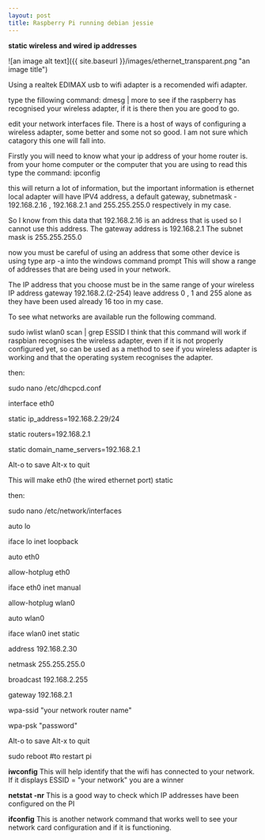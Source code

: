 ```yaml
---
layout: post
title: Raspberry Pi running debian jessie 
---
```

 
 **static wireless and wired ip addresses**
 
![an image alt text]({{ site.baseurl }}/images/ethernet_transparent.png "an image title")

Using a realtek EDIMAX usb to wifi adapter is a recomended wifi adapter.

  type the fillowing command:
        dmesg | more 
  to see if the raspberry has recognised your wireless adapter, if it is there then you are good to go.
  
  edit your network interfaces file.
  There is a host of ways of configuring a wireless adapter, some better and some not so good.
  I am not sure which catagory this one will fall into.

  Firstly you will need to know what your ip address of your home router is. 
  from your home computer or the computer that you are using to read this type the command:
  ipconfig 
  
  this will return a lot of information, but the important information is 
  ethernet local adapter will have IPV4 address, a default gateway, subnetmask - 192.168.2.16 , 192.168.2.1 and 255.255.255.0     respectively in my case.
  
  So I know from this data that 192.168.2.16 is an address that is used so I cannot use this address.
  The gateway address is 192.168.2.1
  The subnet mask is 255.255.255.0
  
  now you must be careful of using an address that some other device is using type arp -a into the windows command prompt
  This will show a range of addresses that are being used in your network. 
  
  The IP address that you choose must be in the same range of your wireless IP address gateway 192.168.2.(2-254)
  leave address 0 , 1 and 255 alone as they have been used already 16 too in my case.

 To see what networks are available run the following command.
 
 sudo iwlist wlan0 scan | grep ESSID
 I think that this command will work if raspbian recognises the wireless adapter, even if it is not properly configured yet,  so can   be used as a method to see if you wireless adapter is working and that the operating system recognises the adapter.  
 
 then:
 
sudo nano /etc/dhcpcd.conf

interface eth0

static ip_address=192.168.2.29/24

static routers=192.168.2.1

static domain_name_servers=192.168.2.1


Alt-o to save
Alt-x to quit

This will make eth0 (the wired ethernet port) static

then: 

sudo nano /etc/network/interfaces

auto lo

iface lo inet loopback


auto eth0

allow-hotplug eth0

iface eth0 inet manual


allow-hotplug wlan0

auto wlan0

iface wlan0 inet static

address 192.168.2.30

netmask 255.255.255.0

broadcast 192.168.2.255

gateway 192.168.2.1

wpa-ssid "your network router name"

wpa-psk "password"




Alt-o to save
Alt-x to quit

sudo reboot  #to restart pi

**iwconfig** 
This will help identify that the wifi has connected to your network. If it displays ESSID = "your network" you are a winner

**netstat -nr** 
This is a good way to check which IP addresses have been configured on the PI

**ifconfig** 
This is another network command that works well to see your network card configuration and if it is functioning.

 
